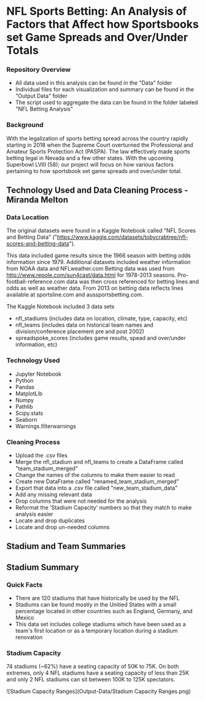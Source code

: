 # NFL Sports Betting: An Analysis of Factors that Affect how Sportsbooks set Game Spreads and Over/Under Totals

### Repository Overview
- All data used in this analysis can be found in the "Data" folder
- Individual files for each visualization and summary can be found in the "Output Data" folder
- The script used to aggregate the data can be found in the folder labeled "NFL Betting Analysis"

### Background 
With the legalization of sports betting spread across the country rapidly starting in 2018 when the Supreme Court overturned the Professional and Amateur Sports Protection Act (PASPA). The law effectively made sports betting legal in Nevada and a few other states. With the upcoming Superbowl LVIII (58); our project will focus on how various factors pertaining to how sportsbook set game spreads and over/under total.

## Technology Used and Data Cleaning Process - Miranda Melton

### Data Location 
The original datasets were found in a Kaggle Notebook called "NFL Scores and Betting Data" ("https://www.kaggle.com/datasets/tobycrabtree/nfl-scores-and-betting-data"). 

This data included game results since the 1966 season with betting odds information since 1979. Additional datasets included weather information from NOAA data and NFLweather.com Betting data was used from http://www.repole.com/sun4cast/data.html for 1978-2013 seasons. Pro-football-reference.com data was then cross referenced for betting lines and odds as well as weather data. From 2013 on betting data reflects lines available at sportsline.com and aussportsbetting.com.

The Kaggle Notebook included 3 data sets 
- nfl_stadiums (includes data on location, climate, type, capacity, etc)
- nfl_teams (includes data on historical team names and division/conference placement pre and post 2002)
- spreadspoke_scores (includes game results, spead and over/under information, etc)

### Technology Used 
- Jupyter Notebook
- Python
- Pandas
- MatplotLib
- Numpy
- Pathlib
- Scipy.stats
- Seaborn
- Warnings.filterwarnings

### Cleaning Process 
- Upload the .csv files
- Merge the nfl_stadium and nfl_teams to create a DataFrame called "team_stadium_merged"
- Change the names of the columns to make them easier to read
- Create new DataFrame called "renamed_team_stadium_merged"
- Export that data into a .csv file called "new_team_stadium_data"
- Add any missing relevant data
- Drop columns that were not needed for the analysis
- Reformat the 'Stadium Capacity' numbers so that they match to make analysis easier
- Locate and drop duplicates
- Locate and drop un-needed columns


## Stadium and Team Summaries 

## Stadium Summary 

### Quick Facts 
- There are 120 stadiums that have historically be used by the NFL
- Stadiums can be found mostly in the Unitied States with a small percentage located in other countries such as England, Germany, and Mexico
- This data set includes college stadiums which have been used as a team's first location or as a temporary location during a stadium renovation

### Stadium Capacity 

74 stadiums (~62%) have a seating capacity of 50K to 75K. On both extremes, only 4 NFL stadiums have a seating capacity of less than 25K and only 2 NFL stadiums can sit between 100K to 125K spectators. 

![Stadium Capacity Ranges](Output-Data/Stadium Capacity Ranges.png)

